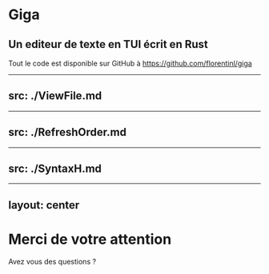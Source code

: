 # Giga

## Un editeur de texte en TUI écrit en Rust
Tout le code est disponible sur GitHub à https://github.com/florentinl/giga

---
src: ./ViewFile.md
---

---
src: ./RefreshOrder.md
---

---
src: ./SyntaxH.md
---

---
layout: center
---
# Merci de votre attention
 Avez vous des questions ?

